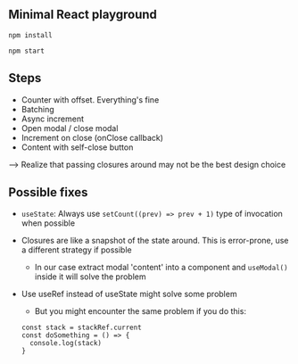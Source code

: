 ## Minimal React playground

```
npm install
```

```
npm start
```

## Steps
- Counter with offset. Everything's fine
- Batching
- Async increment
- Open modal / close modal 
- Increment on close (onClose callback)
- Content with self-close button

--> Realize that passing closures around may not be the best
design choice

## Possible fixes
- `useState`: Always use `setCount((prev) => prev + 1)` type of invocation when possible
- Closures are like a snapshot of the state around. This is error-prone, use a different strategy if possible

  - In our case extract modal 'content' into a component and `useModal()` inside it will solve the problem
- Use useRef instead of useState might solve some problem

    - But you might encounter the same problem if you do this:
    ```
    const stack = stackRef.current
    const doSomething = () => {
      console.log(stack)
    }
    
    ```
  

